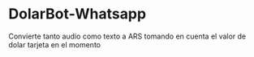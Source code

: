 # DolarBot-Whatsapp
Convierte tanto audio como texto a ARS tomando en cuenta el valor de dolar tarjeta en el momento
